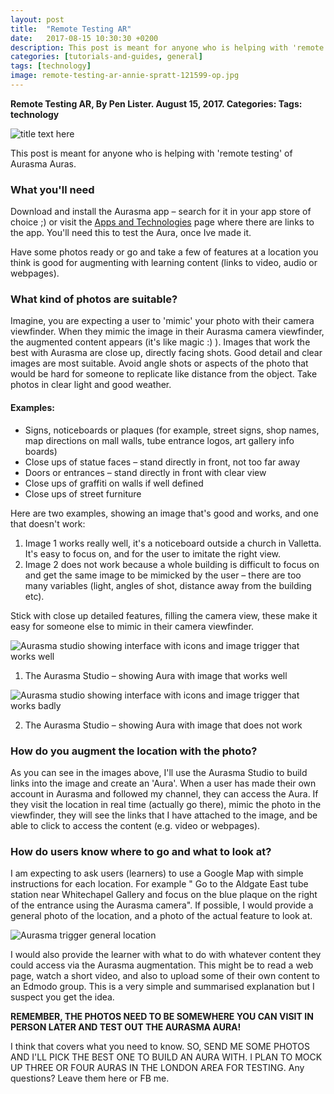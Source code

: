```yaml
---
layout: post
title:  "Remote Testing AR"
date:   2017-08-15 10:30:30 +0200
description: This post is meant for anyone who is helping with 'remote testing' of Aurasma (aka HP Reveal) Auras.
categories: [tutorials-and-guides, general]
tags: [technology]
image: remote-testing-ar-annie-spratt-121599-op.jpg
---
```


**Remote Testing AR, By Pen Lister. August 15, 2017. Categories: Tags: technology**

![title text here]({{site.baseurl}}/assets/images/remote-testing-ar-annie-spratt-121599-op.jpg)

This post is meant for anyone who is helping with 'remote testing' of Aurasma Auras.

### **What you'll need**

Download and install the Aurasma app – search for it in your app store of choice ;) or visit the [Apps and Technologies]({{site.baseurl}}/2016/10/10/apps-and-technologies.html) page where there are links to the app. You'll need this to test the Aura, once Ive made it.

Have some photos ready or go and take a few of features at a location you think is good for augmenting with learning content (links to video, audio or webpages).

### **What kind of photos are suitable?**

Imagine, you are expecting a user to 'mimic' your photo with their camera viewfinder. When they mimic the image in their Aurasma camera viewfinder, the augmented content appears (it's like magic :) ). Images that work the best with Aurasma are close up, directly facing shots. Good detail and clear images are most suitable. Avoid angle shots or aspects of the photo that would be hard for someone to replicate like distance from the object. Take photos in clear light and good weather.

#### **Examples:**

- Signs, noticeboards or plaques (for example, street signs, shop names, map directions on mall walls, tube entrance logos, art gallery info boards)
- Close ups of statue faces – stand directly in front, not too far away
- Doors or entrances – stand directly in front with clear view
- Close ups of graffiti on walls if well defined
- Close ups of street furniture

Here are two examples, showing an image that's good and works, and one that doesn't work:

1. Image 1 works really well, it's a noticeboard outside a church in Valletta. It's easy to focus on, and for the user to imitate the right view.
2. Image 2 does not work because a whole building is difficult to focus on and get the same image to be mimicked by the user – there are too many variables (light, angles of shot, distance away from the building etc).

Stick with close up detailed features, filling the camera view, these make it easy for someone else to mimic in their camera viewfinder.

![Aurasma studio showing interface with icons and image trigger that works well]({{site.baseurl}}/assets/images/guide-to-using-aurasma-screenshot-2016-10-15-at-15.51.57.png)

 1. The Aurasma Studio – showing Aura with image that works well

![Aurasma studio showing interface with icons and image trigger that works badly]({{site.baseurl}}/assets/images/guide-to-using-aurasma-screen-Shot-2016-10-15-at-14.53.52.png)

 2. The Aurasma Studio – showing Aura with image that does not work

### **How do you augment the location with the photo?**

As you can see in the images above, I'll use the Aurasma Studio to build links into the image and create an 'Aura'. When a user has made their own account in Aurasma and followed my channel, they can access the Aura. If they visit the location in real time (actually go there), mimic the photo in the viewfinder, they will see the links that I have attached to the image, and be able to click to access the content (e.g. video or webpages).

### **How do users know where to go and what to look at?**

I am expecting to ask users (learners) to use a Google Map with simple instructions for each location. For example " Go to the Aldgate East tube station near Whitechapel Gallery and focus on the blue plaque on the right of the entrance using the Aurasma camera". If possible, I would provide a general photo of the location, and a photo of the actual feature to look at.

![Aurasma trigger general location]({{site.baseurl}}/assets/images/remote-testing-ar-Screen-Shot-2017-08-15-at-12.29.49.png)

I would also provide the learner with what to do with whatever content they could access via the Aurasma augmentation. This might be to read a web page, watch a short video, and also to upload some of their own content to an Edmodo group. This is a very simple and summarised explanation but I suspect you get the idea.

**REMEMBER, THE PHOTOS NEED TO BE SOMEWHERE YOU CAN VISIT IN PERSON LATER AND TEST OUT THE AURASMA AURA!**

I think that covers what you need to know. SO, SEND ME SOME PHOTOS AND I'LL PICK THE BEST ONE TO BUILD AN AURA WITH. I PLAN TO MOCK UP THREE OR FOUR AURAS IN THE LONDON AREA FOR TESTING. Any questions? Leave them here or FB me.

